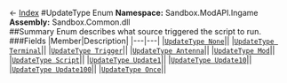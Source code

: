 ← [Index](index.md)
#UpdateType Enum
**Namespace:** Sandbox.ModAPI.Ingame  
**Assembly:** Sandbox.Common.dll  
##Summary
Enum describes what source triggered the script to run.
###Fields
|Member|Description|
|---|---|
|[`UpdateType None`](Sandbox.ModAPI.Ingame.None.md)||
|[`UpdateType Terminal`](Sandbox.ModAPI.Ingame.Terminal.md)||
|[`UpdateType Trigger`](Sandbox.ModAPI.Ingame.Trigger.md)||
|[`UpdateType Antenna`](Sandbox.ModAPI.Ingame.Antenna.md)||
|[`UpdateType Mod`](Sandbox.ModAPI.Ingame.Mod.md)||
|[`UpdateType Script`](Sandbox.ModAPI.Ingame.Script.md)||
|[`UpdateType Update1`](Sandbox.ModAPI.Ingame.Update1.md)||
|[`UpdateType Update10`](Sandbox.ModAPI.Ingame.Update10.md)||
|[`UpdateType Update100`](Sandbox.ModAPI.Ingame.Update100.md)||
|[`UpdateType Once`](Sandbox.ModAPI.Ingame.Once.md)||
